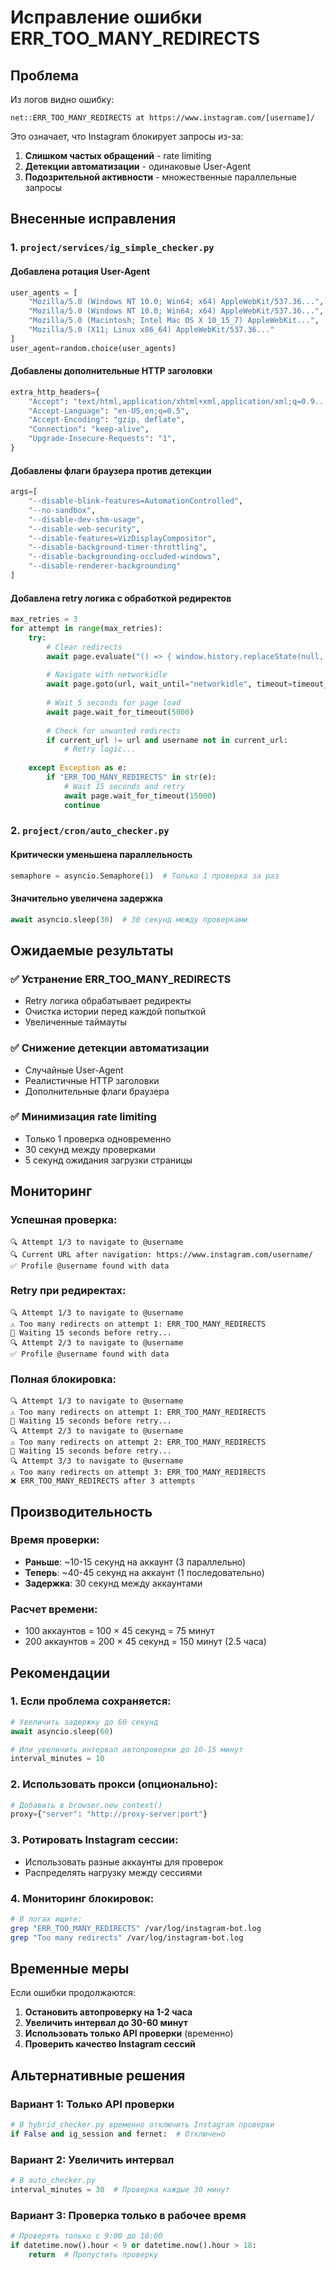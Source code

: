# Исправление ошибки ERR_TOO_MANY_REDIRECTS

## Проблема

Из логов видно ошибку:
```
net::ERR_TOO_MANY_REDIRECTS at https://www.instagram.com/[username]/
```

Это означает, что Instagram блокирует запросы из-за:
1. **Слишком частых обращений** - rate limiting
2. **Детекции автоматизации** - одинаковые User-Agent
3. **Подозрительной активности** - множественные параллельные запросы

## Внесенные исправления

### 1. `project/services/ig_simple_checker.py`

#### Добавлена ротация User-Agent
```python
user_agents = [
    "Mozilla/5.0 (Windows NT 10.0; Win64; x64) AppleWebKit/537.36...",
    "Mozilla/5.0 (Windows NT 10.0; Win64; x64) AppleWebKit/537.36...",
    "Mozilla/5.0 (Macintosh; Intel Mac OS X 10_15_7) AppleWebKit...",
    "Mozilla/5.0 (X11; Linux x86_64) AppleWebKit/537.36..."
]
user_agent=random.choice(user_agents)
```

#### Добавлены дополнительные HTTP заголовки
```python
extra_http_headers={
    "Accept": "text/html,application/xhtml+xml,application/xml;q=0.9...",
    "Accept-Language": "en-US,en;q=0.5",
    "Accept-Encoding": "gzip, deflate",
    "Connection": "keep-alive",
    "Upgrade-Insecure-Requests": "1",
}
```

#### Добавлены флаги браузера против детекции
```python
args=[
    "--disable-blink-features=AutomationControlled",
    "--no-sandbox",
    "--disable-dev-shm-usage",
    "--disable-web-security",
    "--disable-features=VizDisplayCompositor",
    "--disable-background-timer-throttling",
    "--disable-backgrounding-occluded-windows",
    "--disable-renderer-backgrounding"
]
```

#### Добавлена retry логика с обработкой редиректов
```python
max_retries = 3
for attempt in range(max_retries):
    try:
        # Clear redirects
        await page.evaluate("() => { window.history.replaceState(null, '', '/'); }")
        
        # Navigate with networkidle
        await page.goto(url, wait_until="networkidle", timeout=timeout_ms)
        
        # Wait 5 seconds for page load
        await page.wait_for_timeout(5000)
        
        # Check for unwanted redirects
        if current_url != url and username not in current_url:
            # Retry logic...
            
    except Exception as e:
        if "ERR_TOO_MANY_REDIRECTS" in str(e):
            # Wait 15 seconds and retry
            await page.wait_for_timeout(15000)
            continue
```

### 2. `project/cron/auto_checker.py`

#### Критически уменьшена параллельность
```python
semaphore = asyncio.Semaphore(1)  # Только 1 проверка за раз
```

#### Значительно увеличена задержка
```python
await asyncio.sleep(30)  # 30 секунд между проверками
```

## Ожидаемые результаты

### ✅ Устранение ERR_TOO_MANY_REDIRECTS
- Retry логика обрабатывает редиректы
- Очистка истории перед каждой попыткой
- Увеличенные таймауты

### ✅ Снижение детекции автоматизации
- Случайные User-Agent
- Реалистичные HTTP заголовки
- Дополнительные флаги браузера

### ✅ Минимизация rate limiting
- Только 1 проверка одновременно
- 30 секунд между проверками
- 5 секунд ожидания загрузки страницы

## Мониторинг

### Успешная проверка:
```
🔍 Attempt 1/3 to navigate to @username
🔍 Current URL after navigation: https://www.instagram.com/username/
✅ Profile @username found with data
```

### Retry при редиректах:
```
🔍 Attempt 1/3 to navigate to @username
⚠️ Too many redirects on attempt 1: ERR_TOO_MANY_REDIRECTS
🔄 Waiting 15 seconds before retry...
🔍 Attempt 2/3 to navigate to @username
✅ Profile @username found with data
```

### Полная блокировка:
```
🔍 Attempt 1/3 to navigate to @username
⚠️ Too many redirects on attempt 1: ERR_TOO_MANY_REDIRECTS
🔄 Waiting 15 seconds before retry...
🔍 Attempt 2/3 to navigate to @username
⚠️ Too many redirects on attempt 2: ERR_TOO_MANY_REDIRECTS
🔄 Waiting 15 seconds before retry...
🔍 Attempt 3/3 to navigate to @username
⚠️ Too many redirects on attempt 3: ERR_TOO_MANY_REDIRECTS
❌ ERR_TOO_MANY_REDIRECTS after 3 attempts
```

## Производительность

### Время проверки:
- **Раньше**: ~10-15 секунд на аккаунт (3 параллельно)
- **Теперь**: ~40-45 секунд на аккаунт (1 последовательно)
- **Задержка**: 30 секунд между аккаунтами

### Расчет времени:
- 100 аккаунтов = 100 × 45 секунд = 75 минут
- 200 аккаунтов = 200 × 45 секунд = 150 минут (2.5 часа)

## Рекомендации

### 1. Если проблема сохраняется:
```python
# Увеличить задержку до 60 секунд
await asyncio.sleep(60)

# Или увеличить интервал автопроверки до 10-15 минут
interval_minutes = 10
```

### 2. Использовать прокси (опционально):
```python
# Добавить в browser.new_context()
proxy={"server": "http://proxy-server:port"}
```

### 3. Ротировать Instagram сессии:
- Использовать разные аккаунты для проверок
- Распределять нагрузку между сессиями

### 4. Мониторинг блокировок:
```bash
# В логах ищите:
grep "ERR_TOO_MANY_REDIRECTS" /var/log/instagram-bot.log
grep "Too many redirects" /var/log/instagram-bot.log
```

## Временные меры

Если ошибки продолжаются:

1. **Остановить автопроверку на 1-2 часа**
2. **Увеличить интервал до 30-60 минут**
3. **Использовать только API проверки** (временно)
4. **Проверить качество Instagram сессий**

## Альтернативные решения

### Вариант 1: Только API проверки
```python
# В hybrid_checker.py временно отключить Instagram проверки
if False and ig_session and fernet:  # Отключено
```

### Вариант 2: Увеличить интервал
```python
# В auto_checker.py
interval_minutes = 30  # Проверка каждые 30 минут
```

### Вариант 3: Проверка только в рабочее время
```python
# Проверять только с 9:00 до 18:00
if datetime.now().hour < 9 or datetime.now().hour > 18:
    return  # Пропустить проверку
```

